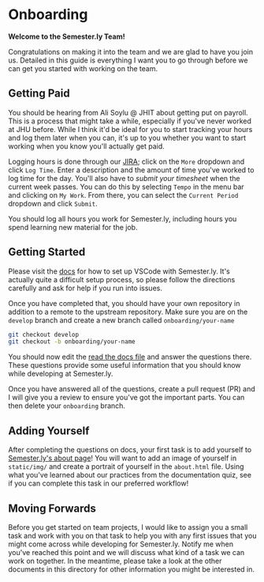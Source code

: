# Onboarding

**Welcome to the Semester.ly Team!**

Congratulations on making it into the team and we are glad to have you join us. Detailed
in this guide is everything I want you to go through before we can get you started with
working on the team.

## Getting Paid

You should be hearing from Ali Soylu @ JHIT about getting put on payroll. This is a
process that might take a while, especially if you've never worked at JHU before. While
I think it'd be ideal for you to start tracking your hours and log them later when you
can, it's up to you whether you want to start working when you know you'll actually get
paid.

Logging hours is done through our
[JIRA](https://jira.sset.jhu.edu/jira/projects/SEM/issues/SEM-175?filter=allopenissues);
click on the `More` dropdown and click `Log Time`. Enter a description and the amount of
time you've worked to log time for the day. You'll also have to *submit your timesheet*
when the current week passes. You can do this by selecting `Tempo` in the menu bar and
clicking on `My Work`. From there, you can select the `Current Period` dropdown and
click `Submit`.

You should log all hours you work for Semester.ly, including hours you spend learning
new material for the job.

## Getting Started

Please visit the [docs](https://semesterly-v2.readthedocs.io/en/latest/setup.html) for
how to set up VSCode with Semester.ly. It's actually quite a difficult setup process, so
please follow the directions carefully and ask for help if you run into issues.

Once you have completed that, you should have your own repository in addition to a
remote to the upstream repository. Make sure you are on the `develop` branch and create
a new branch called `onboarding/your-name`

```bash
git checkout develop
git checkout -b onboarding/your-name
```

You should now edit the [read the docs file](./readthedocs.md) and answer the questions
there. These questions provide some useful information that you should know while
developing at Semester.ly.

Once you have answered all of the questions, create a pull request (PR) and I will give
you a review to ensure you've got the important parts. You can then delete your
`onboarding` branch.

## Adding Yourself

After completing the questions on docs, your first task is to add yourself to
[Semester.ly's about page](https://semester.ly/about)! You will want to add an image of
yourself in `static/img/` and create a portrait of yourself in the `about.html` file.
Using what you've learned about our practices from the documentation quiz, see if you
can complete this task in our preferred workflow!

## Moving Forwards

Before you get started on team projects, I would like to assign you a small task and
work with you on that task to help you with any first issues that you might come across
while developing for Semester.ly. Notify me when you've reached this point and we will
discuss what kind of a task we can work on together. In the meantime, please take a look
at the other documents in this directory for other information you might be interested
in.